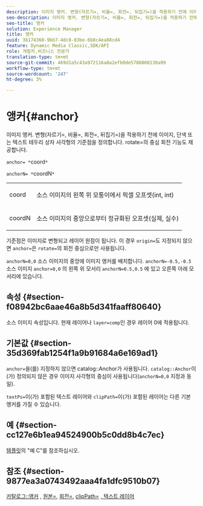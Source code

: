```yaml
---
description: 이미지 앵커. 변형(자르기=, 비율=, 회전=, 뒤집기=)을 적용하기 전에 이미지, 단색 또는 텍스트 테두리 상자 사각형의 기준점을 정의합니다. rotate=의 중심 회전 기능도 제공합니다.
seo-description: 이미지 앵커. 변형(자르기=, 비율=, 회전=, 뒤집기=)을 적용하기 전에 이미지, 단색 또는 텍스트 테두리 상자 사각형의 기준점을 정의합니다. rotate=의 중심 회전 기능도 제공합니다.
seo-title: 앵커
solution: Experience Manager
title: 앵커
uuid: 3b174360-9bb7-4dc8-83be-6b8c4ea88cd4
feature: Dynamic Media Classic,SDK/API
role: 개발자,비즈니스 전문가
translation-type: tm+mt
source-git-commit: 469d1a5c43a972116a8a2efb0de5708800130a99
workflow-type: tm+mt
source-wordcount: '247'
ht-degree: 3%

---
```



# 앵커{#anchor}

이미지 앵커. 변형(자르기=, 비율=, 회전=, 뒤집기=)을 적용하기 전에 이미지, 단색 또는 텍스트 테두리 상자 사각형의 기준점을 정의합니다. rotate=의 중심 회전 기능도 제공합니다.

`anchor= *`coord`*`

`anchorN= *`coordN`*`

<table id="simpletable_3ED1CD0BF473439FA1132FC84B4452A8"> 
 <tr class="strow"> 
  <td class="stentry"> <p><span class="codeph"> <span class="varname"> coord</span> </span> </p> </td> 
  <td class="stentry"> <p>소스 이미지의 왼쪽 위 모퉁이에서 픽셀 오프셋(int, int) </p></td> 
 </tr> 
 <tr class="strow"> 
  <td class="stentry"> <p><span class="codeph"> <span class="varname"> coordN</span> </span> </p> </td> 
  <td class="stentry"> <p>소스 이미지의 중앙으로부터 정규화된 오프셋(실제, 실수) </p></td> 
 </tr> 
</table>

기준점은 이미지로 변형되고 레이어 원점이 됩니다. 이 경우 `origin=`도 지정되지 않으면 `anchor=`은 `rotate=`의 회전 중심으로만 사용됩니다.

`anchorN=0,0` 소스 이미지의 중앙에 이미지 앵커를 배치합니다. `anchorN=-0.5,-0.5` 소스 이미지 `anchor=0,0` 의 왼쪽 위 모서리 `anchorN=0.5,0.5` 에 있고 오른쪽 아래 모서리에 있습니다.

## 속성 {#section-f08942bc6aae46a8b5d341faaff80640}

소스 이미지 속성입니다. 현재 레이어나 `layer=comp`인 경우 레이어 0에 적용됩니다.

## 기본값 {#section-35d369fab1254f1a9b91684a6e169ad1}

`anchor=`을(를) 지정하지 않으면 catalog::Anchor가 사용됩니다. `catalog::Anchor`이(가) 정의되지 않은 경우 이미지 사각형의 중심이 사용됩니다(`anchorN=0,0` 지정과 동일).

`textPs=`이(가) 포함된 텍스트 레이어와 `clipPath=`이(가) 포함된 레이어는 다른 기본 앵커를 가질 수 있습니다.

## 예 {#section-cc127e6b1ea94524900b5c0dd8b4c7ec}

[템플릿](../../../../../is-api/http-ref/image-serving-api-ref/c-http-protocol-reference/c-templates/c-templates.md#concept-3cd2d2adae0e41b2979b9640244d4d3e)의 &quot;예 C&quot;를 참조하십시오.

## 참조 {#section-9877ea3a0743492aaa4fa1dfc9510b07}

[카탈로그::앵커](/help/aem-is-ir-api/is-api/image-catalog/image-serving-api-ref/c-image-catalog-reference/c-image-svg-data-reference/c-image-data-reference/r-anchor-cat.md) ,  [원본=](../../../../../is-api/http-ref/image-serving-api-ref/c-http-protocol-reference/c-command-reference/r-origin.md#reference-e11c7ac06e2240cc884c3fec98f05138),  [회전=](../../../../../is-api/http-ref/image-serving-api-ref/c-http-protocol-reference/c-command-reference/r-rotate.md#reference-12abb086635546ec9ec2e1a793dc1096),  [clipPath=](../../../../../is-api/http-ref/image-serving-api-ref/c-http-protocol-reference/c-command-reference/r-clippath.md#reference-8139b1b52dc54749b51b109521ddf83d)  [, 텍스트 레이어](../../../../../is-api/http-ref/image-serving-api-ref/c-http-protocol-reference/c-text-formatting/r-text-layers.md#reference-47e78cfb18134db5ab09e17af14a6a8f)
